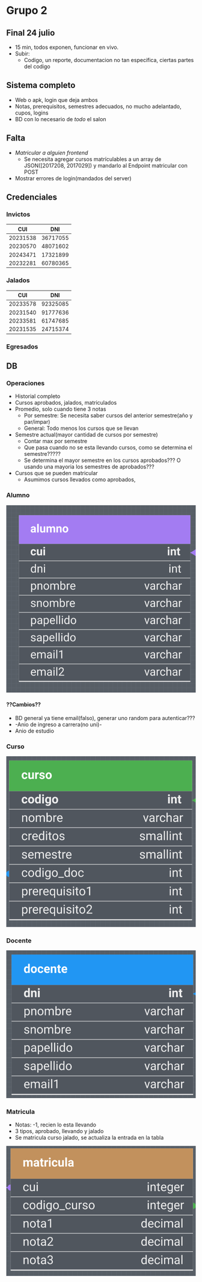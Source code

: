 # Grupo 2

## Final 24 julio

- 15 min, todos exponen, funcionar en vivo.
- Subir:
  - Codigo, un reporte, documentacion no tan especifica, ciertas partes del codigo

## Sistema completo

- Web o apk, login que deja ambos
- Notas, prerequisitos, semestres adecuados, no mucho adelantado, cupos, logins
- BD con lo necesario de $todo$ el salon

## Falta

- *Matricular a alguien frontend*
    - Se necesita agregar cursos matrículables a un array de JSON([2017208, 2017029]) y mandarlo al Endpoint matricular con POST
- Mostrar errores de login(mandados del server)

## Credenciales

### Invictos

| CUI      | DNI      |
| -------- | -------- |
| 20231538 | 36717055 |
| 20230570 | 48071602 |
| 20243471 | 17321899 |
| 20232281 | 60780365 |

### Jalados

| CUI      | DNI      |
| -------- | -------- |
| 20233578 | 92325085 |
| 20231540 | 91777636 |
| 20233581 | 61747685 |
| 20231535 | 24715374 |

### Egresados

## DB

### Operaciones

- Historial completo
- Cursos aprobados, jalados, matriculados
- Promedio, solo cuando tiene 3 notas
  - Por semestre: Se necesita saber cursos del anterior semestre(año y par/impar)
  - General: Todo menos los cursos que se llevan
- Semestre actual(mayor cantidad de cursos por semestre)
  - Contar max por semestre
  - Que pasa cuando no se esta llevando cursos, como se determina el semestre?????
  - Se determina el mayor semestre en los cursos aprobados??? O usando una mayoria los semestres de aprobados???
- Cursos que se pueden matricular
  - Asumimos cursos llevados como aprobados,

### Alumno

![alumno](assets/alumno.png)

#### ??Cambios??

- BD general ya tiene email(falso), generar uno random para autenticar???
- -Anio de ingreso a carrera(no uni)-
- Anio de estudio

### Curso

![curso](assets/curso.png)

### Docente

![docente](assets/docente.png)

### Matricula

- Notas: -1, recien lo esta llevando
- 3 tipos, aprobado, llevando y jalado
- Se matricula curso jalado, se actualiza la entrada en la tabla

![matricula](assets/matricula.png)
